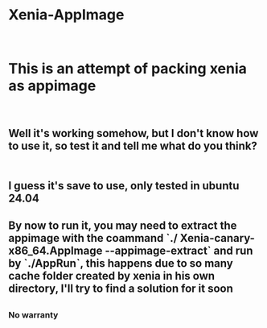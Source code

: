 # Xenia-AppImage

<h1><br>This is an attempt of packing xenia as appimage<br/><h1/>
<h2><br>Well it's working somehow, but I don't know how to use it, so test it and tell me what do you think?<br/><h2/>
<h2><br>I guess it's save to use, only tested in ubuntu 24.04<br/><h2/>
<h2>By now to run it, you may need to extract the appimage with the coammand `./
Xenia-canary-x86_64.AppImage --appimage-extract` and run by `./AppRun`, this happens due to so many cache folder created by xenia in his own directory, I'll try to find a solution for it soon<h2/>
<h3>No warranty<h3/>
